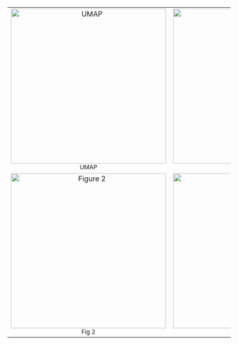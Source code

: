 <table> <tr> <td align="center"> <a href="https://github.com/user-attachments/assets/f3a0eeeb-975a-409d-b278-9ef856a2be2e"> <img src="https://github.com/user-attachments/assets/f3a0eeeb-975a-409d-b278-9ef856a2be2e" alt="UMAP" width="350"> </a><br><sub>UMAP</sub> </td> <td align="center"> <a href="https://github.com/user-attachments/assets/08f96436-6816-4f41-8ccd-253960beaf4d"> <img src="https://github.com/user-attachments/assets/08f96436-6816-4f41-8ccd-253960beaf4d" alt="Markers plot" width="350"> </a><br><sub>Marker Genes</sub> </td> <td align="center"> <a href="https://github.com/user-attachments/assets/6d4e1a4c-5aae-474a-8e68-b31f063e0a27"> <img src="https://github.com/user-attachments/assets/6d4e1a4c-5aae-474a-8e68-b31f063e0a27" alt="Tex score by condition" width="350"> </a><br><sub>CD8 Tex Score</sub> </td> <td align="center"> <a href="https://github.com/user-attachments/assets/042e316f-8570-4ac1-b0f1-b1f5a7691107"> <img src="https://github.com/user-attachments/assets/042e316f-8570-4ac1-b0f1-b1f5a7691107" alt="Treg score by condition" width="350"> </a><br><sub>Treg Score</sub> </td> </tr> <tr> <td align="center"> <a href="https://github.com/user-attachments/assets/b137d846-dff3-4225-95df-eade647db32e"> <img src="https://github.com/user-attachments/assets/b137d846-dff3-4225-95df-eade647db32e" alt="Figure 2" width="350"> </a><br><sub>Fig 2</sub> </td> <td align="center"> <a href="https://github.com/user-attachments/assets/2e11ddd0-60e2-43ca-9494-62a5cd78f006"> <img src="https://github.com/user-attachments/assets/2e11ddd0-60e2-43ca-9494-62a5cd78f006" alt="Figure 3" width="350"> </a><br><sub>Fig 3</sub> </td> <td align="center"> <a href="https://github.com/user-attachments/assets/895fe05e-fdd3-414e-8bde-532c98cbf3b9"> <img src="https://github.com/user-attachments/assets/895fe05e-fdd3-414e-8bde-532c98cbf3b9" alt="sdjh" width="350"> </a><br><sub>Fig 4</sub> </td> <td align="center"> <a href="https://github.com/user-attachments/assets/dad051ce-04d8-4481-ac8b-268da4cf7bab"> <img src="https://github.com/user-attachments/assets/dad051ce-04d8-4481-ac8b-268da4cf7bab" alt="dfdf" width="350"> </a><br><sub>Fig 5</sub> </td> </tr> </table>
